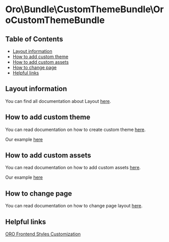 Oro\Bundle\CustomThemeBundle\OroCustomThemeBundle
===============================================

Table of Contents
-----------------
 - [Layout information](#layout-information)
 - [How to add custom theme](#how-to-add-custom-theme)
 - [How to add custom assets](#how-to-add-custom-assets)
 - [How to change page](#how-to-change-page)
 - [Helpful links](#helpful-links)

Layout information
----------------------------
You can find all documentation about Layout [here](https://github.com/orocrm/platform/blob/master/src/Oro/Bundle/LayoutBundle/README.md).


How to add custom theme
----------------------------

You can read documentation on how to create custom theme [here](https://github.com/orocrm/platform/blob/master/src/Oro/Bundle/LayoutBundle/Resources/doc/theme_definition.md).

Our example [here](./Resources/views/layouts/custom/theme.yml)

How to add custom assets
----------------------------

You can read documentation on how to add custom assets [here](https://github.com/orocrm/platform/blob/master/src/Oro/Bundle/LayoutBundle/Resources/doc/config_definition.md).

Our example [here](./Resources/views/layouts/custom/config/assets.yml)

How to change page
---------------------

You can read documentation on how to change page layout [here](https://github.com/orocrm/platform/blob/master/src/Oro/Bundle/LayoutBundle/Resources/doc/layout_update.md).

Helpful links
---------------------

[ORO Frontend Styles Customization](https://github.com/orocrm/customer-portal/blob/master/src/Oro/Bundle/FrontendBundle/Resources/doc/frontendStylesCustomization.md)
